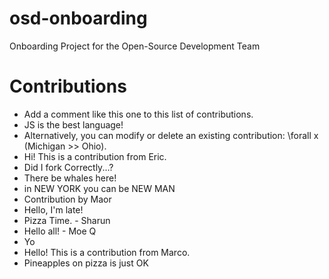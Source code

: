 # osd-onboarding
Onboarding Project for the Open-Source Development Team

# Contributions
- Add a comment like this one to this list of contributions.
- JS is the best language!
- Alternatively, you can modify or delete an existing contribution: \forall x (Michigan >> Ohio).
- Hi! This is a contribution from Eric.
- Did I fork Correctly...?
- There be whales here!
- in NEW YORK you can be NEW MAN 
- Contribution by Maor
- Hello, I'm late!
- Pizza Time. - Sharun
- Hello all! - Moe Q
- Yo
- Hello! This is a contribution from Marco.
- Pineapples on pizza is just OK
